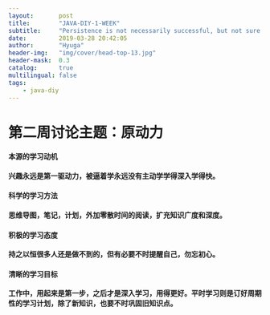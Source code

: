 ```yaml
---
layout:       post
title:        "JAVA-DIY-1-WEEK"
subtitle:     "Persistence is not necessarily successful, but not sure will not succeed."
date:         2019-03-28 20:42:05
author:       "Hyuga"
header-img:   "img/cover/head-top-13.jpg"
header-mask:  0.3
catalog:      true
multilingual: false
tags:
    - java-diy
---
```


# 第二周讨论主题：原动力

#### 本源的学习动机
**兴趣永远是第一驱动力，被逼着学永远没有主动学学得深入学得快。**

#### 科学的学习方法
**思维导图，笔记，计划，外加零散时间的阅读，扩充知识广度和深度。**

#### 积极的学习态度
**持之以恒很多人还是做不到的，但有必要不时提醒自己，勿忘初心。**

#### 清晰的学习目标
**工作中，用起来是第一步，之后才是深入学习，用得更好。平时学习则是订好周期性的学习计划，除了新知识，也要不时巩固旧知识点。**